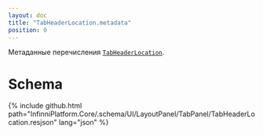```yaml
---
layout: doc
title: "TabHeaderLocation.metadata"
position: 0
---
```


Метаданные перечисления [`TabHeaderLocation`](../).

# Schema

{% include github.html path="InfinniPlatform.Core/.schema/UI/LayoutPanel/TabPanel/TabHeaderLocation.resjson" lang="json" %}
